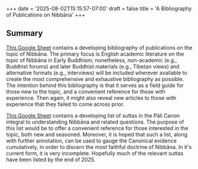 +++
date = '2025-08-02T15:15:57-07:00'
draft = false
title = 'A Bibliography of Publications on Nibbāna'
+++

## Summary

<a href="https://docs.google.com/spreadsheets/d/11sLSMDCoAS_NophNBSfATYkiDUyIzHm5JvAuowbUpOg/edit?usp=sharing" target="_blank" rel="noopener noreferrer">This Google Sheet</a> contains a developing bibliography of publications on the topic of Nibbāna. The primary focus is English academic literature on the topic of Nibbāna in Early Buddhism; nonetheless, non-academic (e.g., Buddhist forums) and later Buddhist materials (e.g., Tibetan views) and alternative formats (e.g., interviews) will be included wherever available to create the most comprehensive and exhaustive bibliography as possible. The intention behind this bibliography is that it serves as a field guide for those new to the topic, and a convenient reference for those with experience. Then again, it might also reveal new articles to those with experience that they failed to come across prior.

<a href="https://docs.google.com/spreadsheets/d/1yQCSdpW_KRClv0_2rN6tgf3gHWRqT-dvxg2GPU0YaYM/edit?usp=sharing" target="_blank" rel="noopener noreferrer">This Google Sheet</a> contains a developing list of suttas in the Pāli Canon integral to understanding Nibbāna and related questions. The purpose of this list would be to offer a convenient reference for those interested in the topic, both new and seasoned. Moreover, it is hoped that such a list, along with further annotation, can be used to gauge the Canonical evidence cumulatively, in order to discern the most faithful doctrine of Nibbāna. In it's current form, it is very incomplete. Hopefully much of the relevant suttas have been listed by the end of 2025.